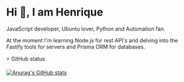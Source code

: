 # Hi 👋, I am Henrique

JavaScript developer, Ubuntu lover, Python and Automation fan.

At the moment I'm learning Node.js for rest API's and delving into the Fastify tools for servers and Prisma ORM for databases.

⚡ GitHub status

[![Anurag's GitHub stats](https://github-readme-stats.vercel.app/api?username=HenriqueStocco&show_icons=true&theme=dark)](https://github.com/HenriqueStocco/HenriqueStocco/edit/main/README.md)
